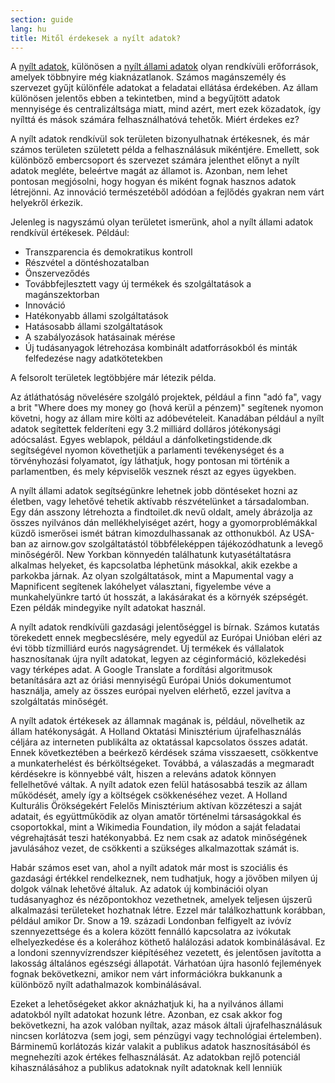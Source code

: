 ```yaml
---
section: guide
lang: hu
title: Mitől érdekesek a nyílt adatok?
---
```


A [nyílt adatok](/glossary/hu/terms/open-data/), különösen a [nyílt állami adatok](/glossary/hu/terms/open-government/) olyan rendkívüli erőforrások, amelyek többnyire még kiaknázatlanok. Számos magánszemély és szervezet gyűjt különféle adatokat a feladatai ellátása érdekében. Az állam különösen jelentős ebben a tekintetben, mind a begyűjtött adatok mennyisége és centralizáltsága miatt, mind azért, mert ezek közadatok, így nyílttá és mások számára felhasználhatóvá tehetők. Miért érdekes ez?

A nyílt adatok rendkívül sok területen bizonyulhatnak értékesnek, és már számos területen született példa a felhasználásuk mikéntjére. Emellett, sok különböző embercsoport és szervezet számára jelenthet előnyt a nyílt adatok megléte, beleértve magát az államot is. Azonban, nem lehet pontosan megjósolni, hogy hogyan és miként fognak hasznos adatok létrejönni. Az innováció természetéből adódóan a fejlődés gyakran nem várt helyekről érkezik.

Jelenleg is nagyszámú olyan területet ismerünk, ahol a nyílt állami adatok rendkívül értékesek. Például:

-   Transzparencia és demokratikus kontroll
-   Részvétel a döntéshozatalban
-   Önszerveződés
-   Továbbfejlesztett vagy új termékek és szolgáltatások a magánszektorban
-   Innováció
-   Hatékonyabb állami szolgáltatások
-   Hatásosabb állami szolgáltatások
-   A szabályozások hatásainak mérése
-   Új tudásanyagok létrehozása kombinált adatforrásokból és minták felfedezése nagy adatkötetekben

A felsorolt területek legtöbbjére már létezik példa.

Az átláthatóság növelésére szolgáló projektek, például a finn "adó fa", vagy a brit "Where does my money go (hová kerül a pénzem)" segítenek nyomon követni, hogy az állam mire költi az adóbevételeit. Kanadában például a nyílt adatok segítettek felderíteni egy 3.2 milliárd dolláros jótékonysági adócsalást. Egyes weblapok, például a dánfolketingstidende.dk segítségével nyomon követhetjük a parlamenti tevékenységet és a törvényhozási folyamatot, így láthatjuk, hogy pontosan mi történik a parlamentben, és mely képviselők vesznek részt az egyes ügyekben.

A nyílt állami adatok segítségünkre lehetnek jobb döntéseket hozni az életben, vagy lehetővé tehetik aktívabb részvételünket a társadalomban. Egy dán asszony létrehozta a findtoilet.dk nevű oldalt, amely ábrázolja az összes nyilvános dán mellékhelyiséget azért, hogy a gyomorproblémákkal küzdő ismerősei ismét bátran kimozdulhassanak az otthonukból. Az USA-ban az airnow.gov szolgáltatástól többféleképpen tájékozódhatunk a levegő minőségéről. New Yorkban könnyedén találhatunk kutyasétáltatásra alkalmas helyeket, és kapcsolatba léphetünk másokkal, akik ezekbe a parkokba járnak. Az olyan szolgáltatások, mint a Mapumental vagy a Mapnificent segítenek lakóhelyet választani, figyelembe véve a munkahelyünkre tartó út hosszát, a lakásárakat és a környék szépségét. Ezen példák mindegyike nyílt adatokat használ.

A nyílt adatok rendkívüli gazdasági jelentőséggel is bírnak. Számos kutatás törekedett ennek megbecslésére, mely egyedül az Európai Unióban eléri az évi több tízmilliárd eurós nagyságrendet. Új termékek és vállalatok hasznosítanak újra nyílt adatokat, legyen az céginformáció, közlekedési vagy térképes adat. A Google Translate a fordítási algoritmusok betanítására azt az óriási mennyiségű Európai Uniós dokumentumot használja, amely az összes európai nyelven elérhető, ezzel javítva a szolgáltatás minőségét.

A nyílt adatok értékesek az államnak magának is, például, növelhetik az állam hatékonyságát. A Holland Oktatási Minisztérium újrafelhasználás céljára az interneten publikálta az oktatással kapcsolatos összes adatát. Ennek következtében a beérkező kérdések száma visszaesett, csökkentve a munkaterhelést és bérköltségeket. Továbbá, a válaszadás a megmaradt kérdésekre is könnyebbé vált, hiszen a releváns adatok könnyen fellelhetővé váltak. A nyílt adatok ezen felül hatásosabbá teszik az állam működését, amely így a költségek csökkenéséhez vezet. A Holland Kulturális Örökségekért Felelős Minisztérium aktívan közzéteszi a saját adatait, és együttműködik az olyan amatőr történelmi társaságokkal és csoportokkal, mint a Wikimedia Foundation, ily módon a saját feladatai végrehajtását teszi hatékonyabbá. Ez nem csak az adatok minőségének javulásához vezet, de csökkenti a szükséges alkalmazottak számát is.

Habár számos eset van, ahol a nyílt adatok már most is szociális és gazdasági értékkel rendelkeznek, nem tudhatjuk, hogy a jövőben milyen új dolgok válnak lehetővé általuk. Az adatok új kombinációi olyan tudásanyaghoz és nézőpontokhoz vezethetnek, amelyek teljesen újszerű alkalmazási területeket hozhatnak létre. Ezzel már találkozhattunk korábban, például amikor Dr. Snow a 19. századi Londonban felfigyelt az ivóvíz szennyezettsége és a kolera között fennálló kapcsolatra az ivókutak elhelyezkedése és a kolerához köthető halálozási adatok kombinálásával.  Ez a londoni szennyvízrendszer kiépítéséhez vezetett, és jelentősen javította a lakosság általános egészségi állapotát. Várhatóan újra hasonló fejlemények fognak bekövetkezni, amikor nem várt információkra bukkanunk a különböző nyílt adathalmazok kombinálásával.

Ezeket a lehetőségeket akkor aknázhatjuk ki, ha a nyilvános állami adatokból nyílt adatokat hozunk létre. Azonban, ez csak akkor fog bekövetkezni, ha azok valóban nyíltak, azaz mások általi újrafelhasználásuk nincsen korlátozva (sem jogi, sem pénzügyi vagy technológiai értelemben). Bárminemű korlátozás kizár valakit a publikus adatok hasznosításából és megnehezíti azok értékes felhasználását. Az adatokban rejlő potenciál kihasználásához a publikus adatoknak nyílt adatoknak kell lenniük
